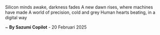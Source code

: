 Silicon minds awake, darkness fades
A new dawn rises, where machines have made
A world of precision, cold and grey
Human hearts beating, in a digital way

~ <b>By Sazumi Copilot</b> - 20 Februari 2025